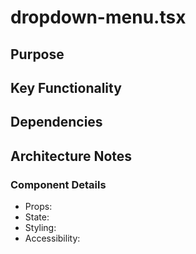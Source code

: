 # dropdown-menu.tsx

## Purpose

## Key Functionality

## Dependencies

## Architecture Notes

### Component Details
- Props: 
- State: 
- Styling: 
- Accessibility: 
